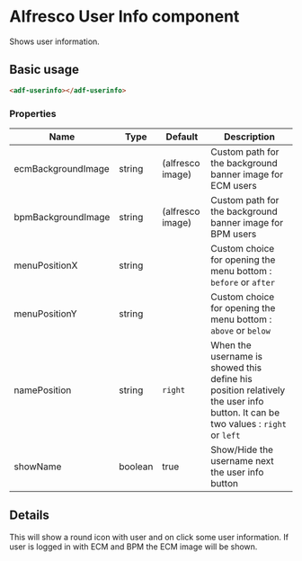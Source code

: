 # Alfresco User Info component

Shows user information.

## Basic usage

```html
<adf-userinfo></adf-userinfo>
```

### Properties

| Name | Type | Default | Description |
| --- | --- | --- | --- |
| ecmBackgroundImage | string | (alfresco image) | Custom path for the background banner image for ECM users |
| bpmBackgroundImage | string | (alfresco image) | Custom path for the background banner image for BPM users |
| menuPositionX | string |   | Custom choice for opening the menu bottom : `before` or `after`  |
| menuPositionY | string |   | Custom choice for opening the menu bottom : `above` or `below`  |
| namePosition | string | `right` | When the username is showed this define his position relatively the user info button. It can be two values : `right` or `left`|
| showName | boolean | true | Show/Hide the username next the user info button|

## Details

This will show a round icon with user and on click some user information.
If user is logged in with ECM and BPM the ECM image will be shown.
